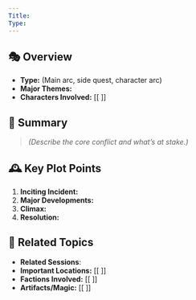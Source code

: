```yaml
---
Title: 
Type:
---
```


## 🎭 Overview
- **Type:** (Main arc, side quest, character arc)
- **Major Themes:**  
- **Characters Involved:** [[ ]]  

## 📖 Summary
> *(Describe the core conflict and what’s at stake.)*  

## 🕰️ Key Plot Points
1. **Inciting Incident:**  
2. **Major Developments:**  
3. **Climax:**  
4. **Resolution:**  

## 🔗 Related Topics
- **Related Sessions**: 
- **Important Locations:** [[ ]]
- **Factions Involved:** [[ ]]
- **Artifacts/Magic:** [[ ]]
